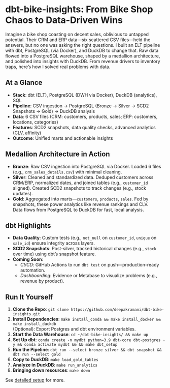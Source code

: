 # dbt-bike-insights: From Bike Shop Chaos to Data-Driven Wins

Imagine a bike shop coasting on decent sales, oblivious to untapped potential. Their CRM and ERP data—six scattered CSV files—held the answers, but no one was asking the right questions. I built an ELT pipeline with dbt, PostgreSQL (via Docker), and DuckDB to change that. Raw data flowed into a PostgreSQL warehouse, shaped by a medallion architecture, and polished into insights with DuckDB. From revenue drivers to inventory traps, here’s how I solved real problems with data.

## At a Glance
- **Stack**: dbt (ELT), PostgreSQL (DWH via Docker), DuckDB (analytics), SQL  
- **Pipeline**: CSV ingestion → PostgreSQL (Bronze → Silver → SCD2 Snapshots → Gold) → DuckDB analysis 
- **Data**: 6 CSV files (CRM: customers, products, sales; ERP: customers, locations, categories)  
- **Features**: SCD2 snapshots, data quality checks, advanced analytics (CLV, affinity)  
- **Outcome**: Unified marts and actionable insights   

## Medallion Architecture in Action
- **Bronze**: Raw CSV ingestion into PostgreSQL via Docker. Loaded 6 files (e.g., `crm_sales_details.csv`) with minimal cleaning.
- **Silver**: Cleaned and standardized data. Deduped customers across CRM/ERP, normalized dates, and joined tables (e.g., `customer_id` aligned). Created SCD2 snapshots to track changes (e.g., stock updates).  
- **Gold**: Aggregated into marts—`customers`, `products`, `sales`. Fed by snapshots, these power analytics like revenue rankings and CLV.  
Data flows from PostgreSQL to DuckDB for fast, local analysis.

## dbt Highlights
- **Data Quality**: Custom tests (e.g., `not_null` on `customer_id`, `unique` on `sale_id`) ensure integrity across layers.  
- **SCD2 Snapshots**: Post-silver, tracked historical changes (e.g., `stock` over time) using dbt’s snapshot feature.  
- **Coming Soon**:  
  - *CI/CD*: GitHub Actions to run `dbt test` on push—production-ready automation.  
  - *Dashboarding*: Evidence or Metabase to visualize problems (e.g., revenue by product).  


## Run It Yourself
1. **Clone the Repo**: `git clone https://github.com/deepakramani/dbt-bike-insights.git`  
2. **Install Dependencies**: `make install_conda && make install_docker && make install_duckdb`  
(Optional): Export Postgres and dbt environment variables.
3. **Start the Data Warehouse**: `cd ~/dbt-bike-insights/ && make up`
4. **Set Up dbt**: `conda create -n mydbt python=3.9 dbt-core dbt-postgres -y && conda activate mydbt && && make dbt_setup`
5. **Run the Pipeline**: `dbt run --select bronze silver && dbt snapshot && dbt run --select gold`
6. **Copy to DuckDB**: `make load_gold_tables`  
7. **Analyze in DuckDB**: `make run_analytics`
8. **Bringing down resources**: `make down`

See [detailed setup](./docs/setup.md) for more.
